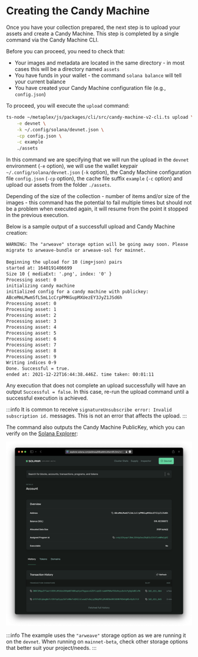 # Creating the Candy Machine

Once you have your collection prepared, the next step is to upload your assets and create a Candy Machine. This step is completed by a single command via the Candy Machine CLI.

Before you can proceed, you need to check that:

- Your images and metadata are located in the same directory - in most cases this will be a directory named `assets`
- You have funds in your wallet - the command `solana balance` will tell your current balance
- You have created your Candy Machine configuration file (e.g., `config.json`)

To proceed, you will execute the `upload` command:

```bash
ts-node ~/metaplex/js/packages/cli/src/candy-machine-v2-cli.ts upload \
    -e devnet \
    -k ~/.config/solana/devnet.json \
    -cp config.json \
    -c example 
    ./assets
```

In this command we are specifying that we will run the upload in the `devnet` environment (`-e` option), we will use the wallet keypair `~/.config/solana/devnet.json` (`-k` option), the Candy Machine configuration file `config.json` (`-cp` option), the cache file suffix `example` (`-c` option) and upload our assets from the folder `./assets`.

Depending of the size of the collection - number of items and/or size of the images - this command has the potential to fail multiple times but should not be a problem when executed again, it will resume from the point it stopped in the previous execution.

Below is a sample output of a successfull upload and Candy Machine creation:

```
WARNING: The "arweave" storage option will be going away soon. Please migrate to arweave-bundle or arweave-sol for mainnet.

Beginning the upload for 10 (img+json) pairs
started at: 1640191406699
Size 10 { mediaExt: '.png', index: '0' }
Processing asset: 0
initializing candy machine
initialized config for a candy machine with publickey: ABceMmLMwmSfL5mL1cCrpPMKGupMXUezEY3JyZ1JSd6h
Processing asset: 0
Processing asset: 1
Processing asset: 2
Processing asset: 3
Processing asset: 4
Processing asset: 5
Processing asset: 6
Processing asset: 7
Processing asset: 8
Processing asset: 9
Writing indices 0-9
Done. Successful = true.
ended at: 2021-12-22T16:44:38.446Z. time taken: 00:01:11
```
Any execution that does not complete an upload successfully will have an output `Successful = false`. In this case, re-run the upload command until a successful execution is achieved.

:::info
It is common to receive `signatureUnsubscribe error: Invalid subscription id.` messages. This is not an error that affects the upload.
:::

The command also outputs the Candy Machine PublicKey, which you can verify on the [Solana Explorer](https://explorer.solana.com):

![Solana Explorer](./solana-explorer.png)

:::info
The example uses the `"arweave"` storage option as we are running it on the `devnet`. When running on `mainnet-beta`, check other storage options that better suit your project/needs.
:::